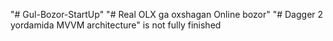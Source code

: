 "# Gul-Bozor-StartUp" 
"# Real OLX ga oxshagan Online bozor" 
"# Dagger 2 yordamida MVVM architecture" is not fully finished
